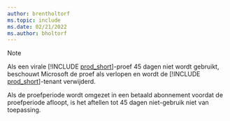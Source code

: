 ```yaml
---
author: brentholtorf
ms.topic: include
ms.date: 02/21/2022
ms.author: bholtorf
---
```

> [!NOTE]
> Als een virale [!INCLUDE [prod_short](prod_short.md)]-proef 45 dagen niet wordt gebruikt, beschouwt Microsoft de proef als verlopen en wordt de [!INCLUDE [prod_short](prod_short.md)]-tenant verwijderd.
>
> Als de proefperiode wordt omgezet in een betaald abonnement voordat de proefperiode afloopt, is het aftellen tot 45 dagen niet-gebruik niet van toepassing.
